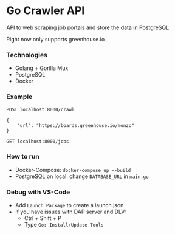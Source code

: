 # Go Crawler API

API to web scraping job portals and store the data in PostgreSQL

Right now only supports greenhouse.io

### Technologies

- Golang + Gorilla Mux
- PostgreSQL
- Docker

### Example

`POST localhost:8000/crawl`

```
{
    "url": "https://boards.greenhouse.io/monzo"
}
```

`GET localhost:8000/jobs`

### How to run

- Docker-Compose: `docker-compose up --build`
- PostgreSQL on local: change `DATABASE_URL` in `main.go`

### Debug with VS-Code

- Add `Launch Package` to create a launch.json
- If you have issues with DAP server and DLV:
    - Ctrl + Shift + P
    - Type `Go: Install/Update Tools`
